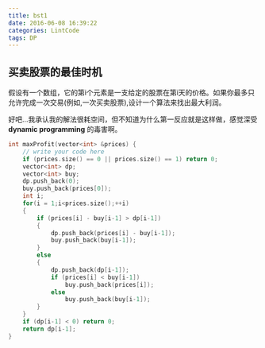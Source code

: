 ```yaml
---
title: bst1
date: 2016-06-08 16:39:22
categories: LintCode
tags: DP
---
```


## 买卖股票的最佳时机

假设有一个数组，它的第i个元素是一支给定的股票在第i天的价格。如果你最多只允许完成一次交易(例如,一次买卖股票),设计一个算法来找出最大利润。

好吧...我承认我的解法很耗空间，但不知道为什么第一反应就是这样做，感觉深受 **dynamic programming** 的毒害啊。

```cpp
int maxProfit(vector<int> &prices) {
    // write your code here
    if (prices.size() == 0 || prices.size() == 1) return 0;
    vector<int> dp;
    vector<int> buy;
    dp.push_back(0);
    buy.push_back(prices[0]);
    int i;
    for(i = 1;i<prices.size();++i)
    {
        if (prices[i] - buy[i-1] > dp[i-1])
        {
            dp.push_back(prices[i] - buy[i-1]);
            buy.push_back(buy[i-1]);
        }
        else
        {
            dp.push_back(dp[i-1]);
            if (prices[i] < buy[i-1])
                buy.push_back(prices[i]);
            else
                buy.push_back(buy[i-1]);
        }
    }
    if (dp[i-1] < 0) return 0;
    return dp[i-1];
}
```
